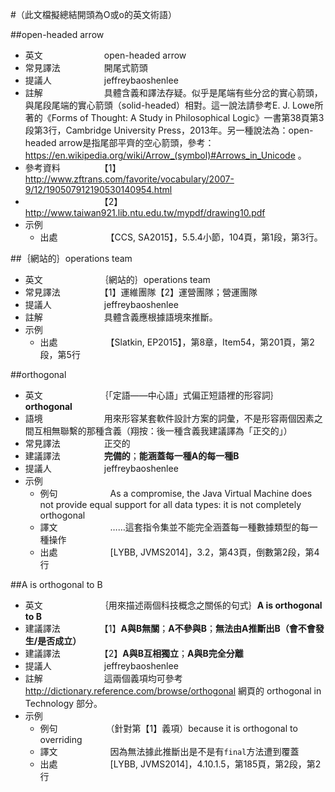 #（此文檔擬總結開頭為O或o的英文術語）

##open-headed arrow
* 英文　　　　　　　open-headed arrow
* 常見譯法　　　　　開尾式箭頭
* 提議人　　　　　　jeffreybaoshenlee
* 註解　　　　　　　具體含義和譯法存疑。似乎是尾端有些分岔的實心箭頭，與尾段尾端的實心箭頭（solid-headed）相對。這一說法請參考E. J. Lowe所著的《Forms of Thought: A Study in Philosophical Logic》一書第38頁第3段第3行，Cambridge University Press，2013年。另一種說法為：open-headed arrow是指尾部平齊的空心箭頭，參考：https://en.wikipedia.org/wiki/Arrow_(symbol)#Arrows_in_Unicode 。
* 參考資料　　　　　【1】http://www.zftrans.com/favorite/vocabulary/2007-9/12/190507912190530140954.html
* 　　　　　　　　　【2】http://www.taiwan921.lib.ntu.edu.tw/mypdf/drawing10.pdf
* 示例
  * 出處　　　　　　【CCS, SA2015】，5.5.4小節，104頁，第1段，第3行。

##｛網站的｝operations team
* 英文　　　　　　　｛網站的｝operations team
* 常見譯法　　　　　【1】運維團隊【2】運營團隊；營運團隊
* 提議人　　　　　　jeffreybaoshenlee
* 註解　　　　　　　具體含義應根據語境來推斷。
* 示例
  * 出處　　　　　　【Slatkin, EP2015】，第8章，Item54，第201頁，第2段，第5行

##orthogonal

* 英文　　　　　　　｛「定語——中心語」式偏正短語裡的形容詞｝**orthogonal**
* 語境　　　　　　　用來形容某套軟件設計方案的詞彙，不是形容兩個因素之間互相無聯繫的那種含義（翔按：後一種含義我建議譯為「正交的」）
* 常見譯法　　　　　正交的
* 建議譯法　　　　　**完備的**；**能涵蓋每一種A的每一種B**
* 提議人　　　　　　jeffreybaoshenlee
* 示例
  * 例句　　　　　　As a compromise, the Java Virtual Machine does not provide equal support for all data types: it is not completely orthogonal
  * 譯文　　　　　　……這套指令集並不能完全涵蓋每一種數據類型的每一種操作
  * 出處　　　　　　[LYBB, JVMS2014]，3.2，第43頁，倒數第2段，第4行

##A is orthogonal to B
* 英文　　　　　　　｛用來描述兩個科技概念之關係的句式｝**A is orthogonal to B**
* 建議譯法　　　　　【1】**A與B無關**；**A不參與B**；**無法由A推斷出B（會不會發生/是否成立）**
* 建議譯法　　　　　【2】**A與B互相獨立**；**A與B完全分離**
* 提議人　　　　　　jeffreybaoshenlee
* 註解　　　　　　　這兩個義項均可參考 http://dictionary.reference.com/browse/orthogonal 網頁的 orthogonal in Technology 部分。
* 示例
  * 例句　　　　　　（針對第【1】義項）because it is orthogonal to overriding
  * 譯文　　　　　　因為無法據此推斷出是不是有```final```方法遭到覆蓋
  * 出處　　　　　　[LYBB, JVMS2014]，4.10.1.5，第185頁，第2段，第2行
